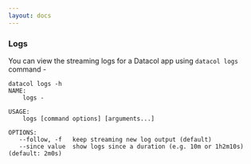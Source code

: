 ```yaml
---
layout: docs
---
```


### Logs

You can view the streaming logs for a Datacol app using `datacol logs` command -

```
datacol logs -h
NAME:
    logs -

USAGE:
    logs [command options] [arguments...]

OPTIONS:
   --follow, -f   keep streaming new log output (default)
   --since value  show logs since a duration (e.g. 10m or 1h2m10s) (default: 2m0s)
```
